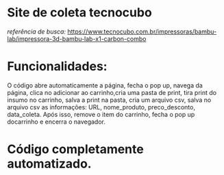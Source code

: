 # Site de coleta tecnocubo
*referência de busca:*
https://www.tecnocubo.com.br/impressoras/bambu-lab/impressora-3d-bambu-lab-x1-carbon-combo

# Funcionalidades:
O código abre automaticamente a página, fecha o pop up, navega da página, clica no adicionar ao carrinho,cria uma pasta de print, tira print do insumo no carrinho, salva a print na pasta, cria um arquivo csv, salva no arquivo csv as informações:
URL, nome_produto, preco_desconto, data_coleta.
Após isso, remove o item do carrinho, fecha o pop up docarrinho e encerra o navegador.

# Código completamente automatizado.

